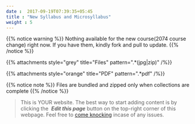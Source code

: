 ```yaml
---
date :  2017-09-19T07:39:35+05:45
title : "New Syllabus and Microsyllabus"
weight : 5
---
```


{{% notice warning %}}
Nothing available for the new course(2074 course change) right now. If you have them, kindly fork and pull to update.
{{% /notice %}}

{{% attachments style="grey" title="Files" pattern=".*(jpg|zip)" /%}}

{{% attachments style="orange" title="PDF" pattern=".*pdf" /%}}

{{% notice note %}}
Files are bundled and zipped only when collections are complete
{{% /notice %}}


> This is YOUR website. The best way to start adding content is by clicking the <i class="fa fa-code-fork">&nbsp;__Edit this page__</i> button on the top-right corner of this webpage. Feel free to [come knocking](https://m.me/CSITauthority "We're responsive on messenger!") incase of any issues.
